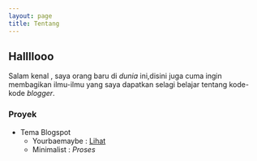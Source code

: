 ```yaml
---
layout: page
title: Tentang
---
```


## Hallllooo
Salam kenal , saya orang baru di <em>dunia</em> ini,disini juga cuma ingin membagikan ilmu-ilmu yang saya dapatkan selagi belajar tentang kode-kode <em>blogger</em>.

### Proyek
* Tema Blogspot
   - Yourbaemaybe : [Lihat](https://urbaemyb.blogspot.com)
   - Minimalist : _Proses_
